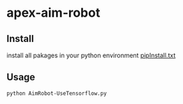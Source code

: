 # apex-aim-robot

## Install 
install all pakages in your python environment [pipInstall.txt](https://github.com/yuan-0816/apex-aim-robot/blob/main/pipInstall.txt)

## Usage 
```
python AimRobot-UseTensorflow.py 
```


